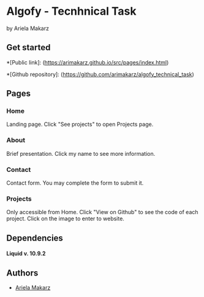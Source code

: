 
# Algofy - Tecnhnical Task

by Ariela Makarz

## Get started
*[Public link]: (https://arimakarz.github.io/src/pages/index.html)

*[Github repository]: (https://github.com/arimakarz/algofy_technical_task)

## Pages

### Home
Landing page.
Click "See projects" to open Projects page.

### About
Brief presentation.
Click my name to see more information.

### Contact
Contact form. You may complete the form to submit it.

### Projects
Only accessible from Home.
Click "View on Github" to see the code of each project.
Click on the image to enter to website.

## Dependencies

#### Liquid v. 10.9.2

## Authors

- [Ariela Makarz](https://www.github.com/arimakarz)

